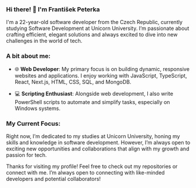### Hi there! 👋 I'm František Peterka

I'm a 22-year-old software developer from the Czech Republic, currently studying Software Development at Unicorn University. I’m passionate about crafting efficient, elegant solutions and always excited to dive into new challenges in the world of tech.

### A bit about me:

- 🌐 **Web Developer**: My primary focus is on building dynamic, responsive websites and applications. I enjoy working with JavaScript, TypeScript, React, Next.js, HTML, CSS, SQL, and MongoDB.

- 💻 **Scripting Enthusiast**: Alongside web development, I also write PowerShell scripts to automate and simplify tasks, especially on Windows systems.

### My Current Focus:

Right now, I’m dedicated to my studies at Unicorn University, honing my skills and knowledge in software development. However, I’m always open to exciting new opportunities and collaborations that align with my growth and passion for tech.

Thanks for visiting my profile! Feel free to check out my repositories or connect with me.
I’m always open to connecting with like-minded developers and potential collaborators!
